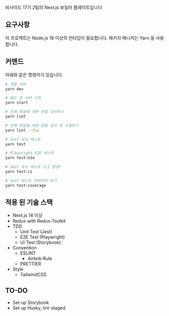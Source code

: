 비사이드 17기 2팀의 Next.js 보일러 플레이트입니다

## 요구사항

이 프로젝트는 Node.js 18 이상의 런타임이 필요합니다.
패키지 매니저는 Yarn 을 사용합니다.

## 커맨드

아래와 같은 명령어가 있습니다.

```zsh
# 개발 서버
yarn dev

# 빌드 후 서버 시작
yarn start

# 전체 파일에 대한 문법 검사하기
yarn lint

# 전체 파일에 대한 문법 검사 후 수정하기
yarn lint --fix

# Jest 유닛 테스트
yarn test

# Playwright E2E 테스트
yarn test:e2e

# Jest 유닛 테스트 (CI 환경)
yarn test:ci

# Jest 테스트 커버리지 보기
yarn test:coverage
```

## 적용 된 기술 스택

- Next.js 14 이상
- Redux with Redux-Toolkit
- TDD
  - Unit Test (Jest)
  - E2E Test (Playwright)
  - UI Test (Storybook)
- Convention
  - ESLINT
    - Airbnb Rule
  - PRETTIER
- Style
  - TailwindCSS

## TO-DO

- Set up Storybook
- Set up Husky, lint-staged